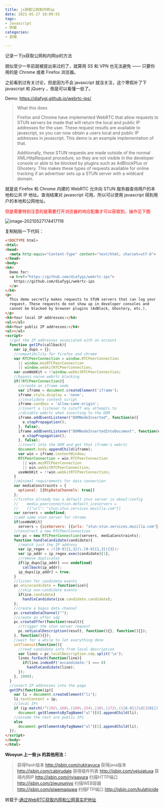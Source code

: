 ```yaml
---
title: js获取公网和内网ip
date: 2021-05-27 10:09:55
tags:
- Javascript
- 转载
categories:
- 前端

---
```

记录一下js获取公网和内网ip的方法
<!--more-->


貌似至少一年前就被提出来过的了，就算用 SS 和 VPN 也无法避免 —— 只要你用的是 Chrome 或者 Firefox 浏览器。

之前看到过有关讨论，但是因为不会 javascript 就没关注，这个寒假补了下 javascript 和 jQuery ，倒是可以看懂一些了。

Demo: https://diafygi.github.io/webrtc-ips/

> What this does
>
> 
>
> Firefox and Chrome have implemented WebRTC that allow requests to STUN
> servers be made that will return the local and public IP addresses for
> the user. These request results are available to javascript, so you
> can now obtain a users local and public IP addresses in javascript.
> This demo is an example implementation of that.
>
> Additionally, these STUN requests are made outside of the normal
> XMLHttpRequest procedure, so they are not visible in the developer
> console or able to be blocked by plugins such as AdBlockPlus or
> Ghostery. This makes these types of requests available for online
> tracking if an advertiser sets up a STUN server with a wildcard
> domain.

就是说 Firefox 和 Chrome 内建的 WebRTC 允许向 STUN 服务器查询用户的本地和公共 IP 地址。查询结果对 javascript 可用，所以可以使用 javascript 得到用户的本地和公网地址。

<font color=red>但是需要特别注意的是需要打开浏览器的响应配置才可以获取到，操作见下图</font>

![image-20210527174417119](https://cdn.jsdelivr.net/gh/houpai/hp-cdn@latest/picGo/image-20210527174417119.png)

复制粘贴一下代码：

```html
<!DOCTYPE html>
<html>
<head>
  <meta http-equiv="Content-Type" content="text/html; charset=utf-8">
</head>
<body>
<h4>
  Demo for:
  <a href="https://github.com/diafygi/webrtc-ips">
    https://github.com/diafygi/webrtc-ips
  </a>
</h4>
<p>
  This demo secretly makes requests to STUN servers that can log your
  request. These requests do not show up in developer consoles and
  cannot be blocked by browser plugins (AdBlock, Ghostery, etc.).
</p>
<h4>Your local IP addresses:</h4>
<ul></ul>
<h4>Your public IP addresses:</h4>
<ul></ul>
<script>
  //get the IP addresses associated with an account
  function getIPs(callback){
    var ip_dups = {};
    //compatibility for firefox and chrome
    var RTCPeerConnection = window.RTCPeerConnection
      || window.mozRTCPeerConnection
      || window.webkitRTCPeerConnection;
    var useWebKit = !!window.webkitRTCPeerConnection;
    //bypass naive webrtc blocking
    if(!RTCPeerConnection){
      //create an iframe node
      var iframe = document.createElement('iframe');
      iframe.style.display = 'none';
      //invalidate content script
      iframe.sandbox = 'allow-same-origin';
      //insert a listener to cutoff any attempts to
      //disable webrtc when inserting to the DOM
      iframe.addEventListener("DOMNodeInserted", function(e){
        e.stopPropagation();
      }, false);
      iframe.addEventListener("DOMNodeInsertedIntoDocument", function(e){
        e.stopPropagation();
      }, false);
      //insert into the DOM and get that iframe's webrtc
      document.body.appendChild(iframe);
      var win = iframe.contentWindow;
      RTCPeerConnection = win.RTCPeerConnection
        || win.mozRTCPeerConnection
        || win.webkitRTCPeerConnection;
      useWebKit = !!win.webkitRTCPeerConnection;
    }
    //minimal requirements for data connection
    var mediaConstraints = {
      optional: [{RtpDataChannels: true}]
    };
    //firefox already has a default stun server in about:config
    //    media.peerconnection.default_iceservers =
    //    [{"url": "stun:stun.services.mozilla.com"}]
    var servers = undefined;
    //add same stun server for chrome
    if(useWebKit)
      servers = {iceServers: [{urls: "stun:stun.services.mozilla.com"}]};
    //construct a new RTCPeerConnection
    var pc = new RTCPeerConnection(servers, mediaConstraints);
    function handleCandidate(candidate){
      //match just the IP address
      var ip_regex = /([0-9]{1,3}(\.[0-9]{1,3}){3})/
      var ip_addr = ip_regex.exec(candidate)[1];
      //remove duplicates
      if(ip_dups[ip_addr] === undefined)
        callback(ip_addr);
      ip_dups[ip_addr] = true;
    }
    //listen for candidate events
    pc.onicecandidate = function(ice){
      //skip non-candidate events
      if(ice.candidate)
        handleCandidate(ice.candidate.candidate);
    };
    //create a bogus data channel
    pc.createDataChannel("");
    //create an offer sdp
    pc.createOffer(function(result){
      //trigger the stun server request
      pc.setLocalDescription(result, function(){}, function(){});
    }, function(){});
    //wait for a while to let everything done
    setTimeout(function(){
      //read candidate info from local description
      var lines = pc.localDescription.sdp.split('\n');
      lines.forEach(function(line){
        if(line.indexOf('a=candidate:') === 0)
          handleCandidate(line);
      });
    }, 1000);
  }
  //insert IP addresses into the page
  getIPs(function(ip){
    var li = document.createElement("li");
    li.textContent = ip;
    //local IPs
    if (ip.match(/^(192\.168\.|169\.254\.|10\.|172\.(1[6-9]|2\d|3[01]))/))
      document.getElementsByTagName("ul")[0].appendChild(li);
    //assume the rest are public IPs
    else
      document.getElementsByTagName("ul")[1].appendChild(li);
  });
</script>
</body>
</html>
```

**Wooyun 上一些 js 的其他用法：**

> 获得flash版本 http://jsbin.com/rukirayuca
> 获得java版本 http://jsbin.com/cabirudale
> 获得插件列表 http://jsbin.com/vejujatuxa
> 获得内网IP http://jsbin.com/riyisavura
> 扫描HTTP端口 http://jsbin.com/ziwununivo
> 扫描WEB容器 http://jsbin.com/piwemaquwa
> 扫描FTP端口 http://jsbin.com/kulahicide



转载于:[通过WebRTC获取内网和公网真实IP地址](http://0x0d.im/archives/get-local-and-real-public-IP-via-WebRTC.html)
